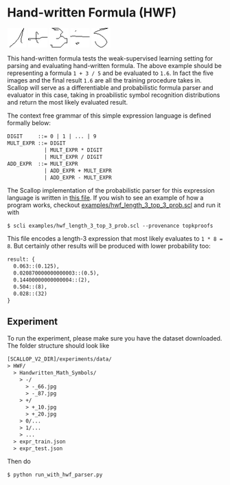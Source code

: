 # Hand-written Formula (HWF)

![1](docs/1_47.jpg) ![+](docs/+_96.jpg) ![3](docs/3_91.jpg) ![div/](docs/div_942.jpg) ![5](docs/5_237.jpg)

This hand-written formula tests the weak-supervised learning setting for parsing and evaluating hand-written formula.
The above example should be representing a formula `1 + 3 / 5` and be evaluated to `1.6`.
In fact the five images and the final result `1.6` are all the training procedure takes in.
Scallop will serve as a differentiable and probabilistic formula parser and evaluator in this case, taking in proabilistic symbol recognition distributions and return the most likely evaluated result.

The context free grammar of this simple expression language is defined formally below:

```
DIGIT     ::= 0 | 1 | ... | 9
MULT_EXPR ::= DIGIT
            | MULT_EXPR * DIGIT
            | MULT_EXPR / DIGIT
ADD_EXPR  ::= MULT_EXPR
            | ADD_EXPR + MULT_EXPR
            | ADD_EXPR - MULT_EXPR
```

The Scallop implementation of the probabilistic parser for this expression language is written in [this file](scl/hwf_parser.scl).
If you wish to see an example of how a program works, checkout [examples/hwf_length_3_top_3_prob.scl](examples/hwf_length_3_top_3_prob.scl) and run it with

```
$ scli examples/hwf_length_3_top_3_prob.scl --provenance topkproofs
```

This file encodes a length-3 expression that most likely evaluates to `1 * 8 = 8`.
But certainly other results will be produced with lower probability too:

```
result: {
  0.063::(0.125),
  0.020870000000000003::(0.5),
  0.14400000000000004::(2),
  0.504::(8),
  0.028::(32)
}
```

## Experiment

To run the experiment, please make sure you have the dataset downloaded.
The folder structure should look like

```
[SCALLOP_V2_DIR]/experiments/data/
> HWF/
  > Handwritten_Math_Symbols/
    > -/
      > -_66.jpg
      > -_87.jpg
    > +/
      > +_10.jpg
      > +_20.jpg
    > 0/...
    > 1/...
    > ...
  > expr_train.json
  > expr_test.json
```

Then do

```
$ python run_with_hwf_parser.py
```
